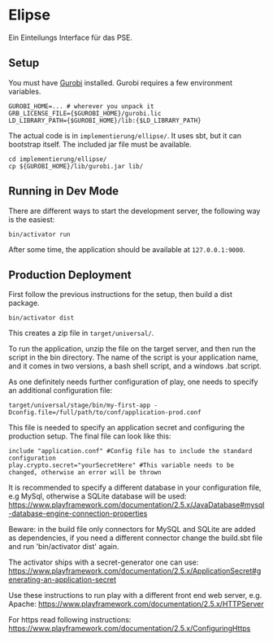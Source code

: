 # Elipse

Ein Einteilungs Interface für das PSE.

## Setup

You must have [Gurobi](http://www.gurobi.com/) installed.
Gurobi requires a few environment variables.

    GUROBI_HOME=... # wherever you unpack it
    GRB_LICENSE_FILE={$GUROBI_HOME}/gurobi.lic
    LD_LIBRARY_PATH={$GUROBI_HOME}/lib:{$LD_LIBRARY_PATH}

The actual code is in `implementierung/ellipse/`.
It uses sbt, but it can bootstrap itself.
The included jar file must be available.

    cd implementierung/ellipse/
    cp ${GUROBI_HOME}/lib/gurobi.jar lib/
    
## Running in Dev Mode

There are different ways to start the development server, the following way is the easiest:

    bin/activator run

After some time,
the application should be available at `127.0.0.1:9000`.

## Production Deployment

First follow the previous instructions for the setup,
then build a dist package.

    bin/activator dist

This creates a zip file in `target/universal/`.

To run the application, unzip the file on the target server, 
and then run the script in the bin directory. The name of the script 
is your application name, and it comes in two versions, a bash shell script, 
and a windows .bat script.

As one definitely needs further configuration of play, one needs to specify an additional configuration file:

    target/universal/stage/bin/my-first-app -Dconfig.file=/full/path/to/conf/application-prod.conf

This file is needed to specify an application secret and configuring the production setup.
The final file can look like this:

    include "application.conf" #Config file has to include the standard configuration
    play.crypto.secret="yourSecretHere" #This variable needs to be changed, otherwise an error will be thrown

It is recommended to specify a different database in your configuration file, 
e.g MySql, otherwise a SQLite database will be used:
https://www.playframework.com/documentation/2.5.x/JavaDatabase#mysql-database-engine-connection-properties

Beware: in the build file only connectors for MySQL and SQLite are added as dependencies, if you need a different connector change the build.sbt file and run 'bin/activator dist' again.
    
The activator ships with a secret-generator one can use:
https://www.playframework.com/documentation/2.5.x/ApplicationSecret#generating-an-application-secret
    
Use these instructions to run play with a different front end web server, e.g. Apache:
https://www.playframework.com/documentation/2.5.x/HTTPServer
    
For https read following instructions:
https://www.playframework.com/documentation/2.5.x/ConfiguringHttps
